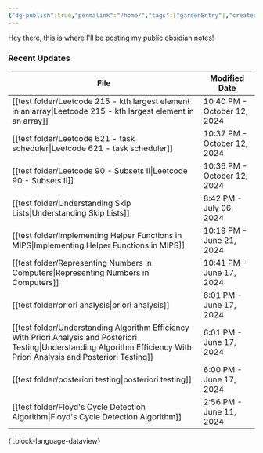 ```yaml
---
{"dg-publish":true,"permalink":"/home/","tags":["gardenEntry"],"created":"2024-01-28T17:25:41.506-05:00","updated":"2024-06-17T18:13:40.216-04:00"}
---
```



Hey there, this is where I'll be posting my public obsidian notes!

### Recent Updates
| File                                                                                                                                                                              | Modified Date               |
| --------------------------------------------------------------------------------------------------------------------------------------------------------------------------------- | --------------------------- |
| [[test folder/Leetcode 215 - kth largest element in an array\|Leetcode 215 - kth largest element in an array]]                                                                 | 10:40 PM - October 12, 2024 |
| [[test folder/Leetcode 621 - task scheduler\|Leetcode 621 - task scheduler]]                                                                                                   | 10:37 PM - October 12, 2024 |
| [[test folder/Leetcode 90 - Subsets II\|Leetcode 90 - Subsets II]]                                                                                                             | 10:36 PM - October 12, 2024 |
| [[test folder/Understanding Skip Lists\|Understanding Skip Lists]]                                                                                                             | 8:42 PM - July 06, 2024     |
| [[test folder/Implementing Helper Functions in MIPS\|Implementing Helper Functions in MIPS]]                                                                                   | 10:19 PM - June 21, 2024    |
| [[test folder/Representing Numbers in Computers\|Representing Numbers in Computers]]                                                                                           | 10:41 PM - June 17, 2024    |
| [[test folder/priori analysis\|priori analysis]]                                                                                                                               | 6:01 PM - June 17, 2024     |
| [[test folder/Understanding Algorithm Efficiency With Priori Analysis and Posteriori Testing\|Understanding Algorithm Efficiency With Priori Analysis and Posteriori Testing]] | 6:01 PM - June 17, 2024     |
| [[test folder/posteriori testing\|posteriori testing]]                                                                                                                         | 6:00 PM - June 17, 2024     |
| [[test folder/Floyd's Cycle Detection Algorithm\|Floyd's Cycle Detection Algorithm]]                                                                                           | 2:56 PM - June 11, 2024     |

{ .block-language-dataview}

